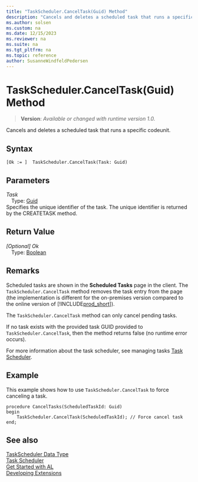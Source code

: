 ```yaml
---
title: "TaskScheduler.CancelTask(Guid) Method"
description: "Cancels and deletes a scheduled task that runs a specific codeunit."
ms.author: solsen
ms.custom: na
ms.date: 12/15/2023
ms.reviewer: na
ms.suite: na
ms.tgt_pltfrm: na
ms.topic: reference
author: SusanneWindfeldPedersen
---
```

[//]: # (START>DO_NOT_EDIT)
[//]: # (IMPORTANT:Do not edit any of the content between here and the END>DO_NOT_EDIT.)
[//]: # (Any modifications should be made in the .xml files in the ModernDev repo.)
# TaskScheduler.CancelTask(Guid) Method
> **Version**: _Available or changed with runtime version 1.0._

Cancels and deletes a scheduled task that runs a specific codeunit.


## Syntax
```AL
[Ok := ]  TaskScheduler.CancelTask(Task: Guid)
```
## Parameters
*Task*  
&emsp;Type: [Guid](../guid/guid-data-type.md)  
Specifies the unique identifier of the task. The unique identifier is returned by the CREATETASK method.  


## Return Value
*[Optional] Ok*  
&emsp;Type: [Boolean](../boolean/boolean-data-type.md)  



[//]: # (IMPORTANT: END>DO_NOT_EDIT)

## Remarks

Scheduled tasks are shown in the **Scheduled Tasks** page in the client. The `TaskScheduler.CancelTask` method removes the task entry from the page (the implementation is different for the on-premises version compared to the online version of [!INCLUDE[prod_short](../../includes/prod_short.md)]).  

The `TaskScheduler.CancelTask` method can only cancel pending tasks. 

If no task exists with the provided task GUID provided to `TaskScheduler.CancelTask`, then the method returns false (no runtime error occurs). 

For more information about the task scheduler, see managing tasks [Task Scheduler](../../devenv-task-scheduler.md). 

## Example

This example shows how to use `TaskScheduler.CancelTask` to force canceling a task.

```AL
procedure CancelTasks(ScheduledTaskId: Guid)
begin
    TaskScheduler.CancelTask(ScheduledTaskId); // Force cancel task 
end;
```

## See also

[TaskScheduler Data Type](taskscheduler-data-type.md)  
[Task Scheduler](../../devenv-task-scheduler.md)   
[Get Started with AL](../../devenv-get-started.md)  
[Developing Extensions](../../devenv-dev-overview.md)
